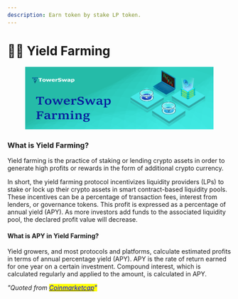 ```yaml
---
description: Earn token by stake LP token.
---
```


# 👨🌾 Yield Farming

<figure><img src="../../.gitbook/assets/head3.png" alt=""><figcaption></figcaption></figure>

### What is Yield Farming?

Yield farming is the practice of staking or lending crypto assets in order to generate high profits or rewards in the form of additional crypto currency.

In short, the yield farming protocol incentivizes liquidity providers (LPs) to stake or lock up their crypto assets in smart contract-based liquidity pools. These incentives can be a percentage of transaction fees, interest from lenders, or governance tokens. This profit is expressed as a percentage of annual yield (APY). As more investors add funds to the associated liquidity pool, the declared profit value will decrease.

#### What is APY in Yield Farming?&#x20;

Yield growers, and most protocols and platforms, calculate estimated profits in terms of annual percentage yield (APY). APY is the rate of return earned for one year on a certain investment. Compound interest, which is calculated regularly and applied to the amount, is calculated in APY.

_"Quoted from_ [_<mark style="color:blue;">Coinmarketcap</mark>_](https://coinmarketcap.com/)_<mark style="color:blue;">"</mark>_
